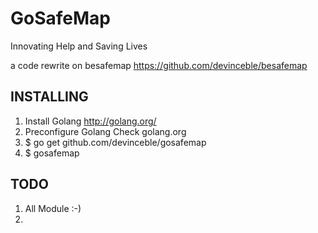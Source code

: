 GoSafeMap
=========

Innovating Help and Saving Lives

a code rewrite on besafemap https://github.com/devinceble/besafemap

INSTALLING
----------

  1. Install Golang http://golang.org/
  2. Preconfigure Golang Check golang.org
  2. $ go get github.com/devinceble/gosafemap
  3. $ gosafemap

TODO
----
  
  1. All Module :-)
  2. 


